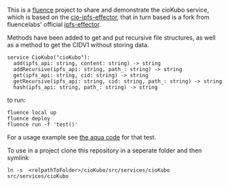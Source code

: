 
This is a [fluence](http://fluence.dev) project to share and demonstrate the cioKubo service, which is based on the [cio-ipfs-effector](https://github.com/composibleIO/cio-curl-effector), that in turn based is a fork from fluencelabs' official [ipfs-effector](https://github.com/fluencelabs/ipfs-effector). 

Methods have been added to get and put recursive file structures, as well as a method to get the CIDV1 without storing data. 

``` 
service CioKubo("cioKubo"):
  add(ipfs_api: string, content: string) -> string
  addRecursive(ipfs_api: string, path_: string) -> string
  get(ipfs_api: string, cid: string) -> string
  getRecursive(ipfs_api: string, cid: string, path_: string) -> string
  hash(ipfs_api: string, path_: string) -> string
```

to run: 

```
fluence local up
fluence deploy
fluence run -f 'test()'
```

For a usage example see [the aqua code](src/aqua.main.aqua) for that test. 

To use in a project clone this repository in a seperate folder and then symlink 

```
ln -s  <relpathToFolder>/cioKubo/src/services/cioKubo src/services/cioKubo
```